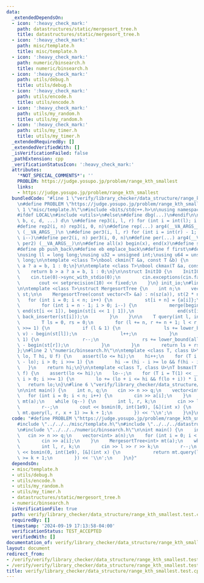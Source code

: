 ```yaml
---
data:
  _extendedDependsOn:
  - icon: ':heavy_check_mark:'
    path: datastructures/static/mergesort_tree.h
    title: datastructures/static/mergesort_tree.h
  - icon: ':heavy_check_mark:'
    path: misc/template.h
    title: misc/template.h
  - icon: ':heavy_check_mark:'
    path: numeric/binsearch.h
    title: numeric/binsearch.h
  - icon: ':heavy_check_mark:'
    path: utils/debug.h
    title: utils/debug.h
  - icon: ':heavy_check_mark:'
    path: utils/encode.h
    title: utils/encode.h
  - icon: ':heavy_check_mark:'
    path: utils/my_random.h
    title: utils/my_random.h
  - icon: ':heavy_check_mark:'
    path: utils/my_timer.h
    title: utils/my_timer.h
  _extendedRequiredBy: []
  _extendedVerifiedWith: []
  _isVerificationFailed: false
  _pathExtension: cpp
  _verificationStatusIcon: ':heavy_check_mark:'
  attributes:
    '*NOT_SPECIAL_COMMENTS*': ''
    PROBLEM: https://judge.yosupo.jp/problem/range_kth_smallest
    links:
    - https://judge.yosupo.jp/problem/range_kth_smallest
  bundledCode: "#line 1 \"verify/library_checker/data_structure/range_kth_smallest.test.cpp\"\
    \n#define PROBLEM \"https://judge.yosupo.jp/problem/range_kth_smallest\"\n\n#line\
    \ 1 \"misc/template.h\"\n#include <bits/stdc++.h>\n\nusing namespace std;\n\n\
    #ifdef LOCAL\n#include <utils>\n#else\n#define dbg(...)\n#endif\n\n#define arg4(a,\
    \ b, c, d, ...) d\n \n#define rep3(i, l, r) for (int i = int(l); i < int(r); i++)\n\
    #define rep2(i, n) rep3(i, 0, n)\n#define rep(...) arg4(__VA_ARGS__, rep3, rep2)\
    \ (__VA_ARGS__)\n \n#define per3(i, l, r) for (int i = int(r) - 1; i >= int(l);\
    \ i--)\n#define per2(i, n) per3(i, 0, n)\n#define per(...) arg4(__VA_ARGS__, per3,\
    \ per2) (__VA_ARGS__)\n\n#define all(x) begin(x), end(x)\n#define sz(x) int(size(x))\n\
    #define pb push_back\n#define eb emplace_back\n#define f first\n#define s second\n\
    \nusing ll = long long;\nusing u32 = unsigned int;\nusing u64 = unsigned long\
    \ long;\n\ntemplate <class T>\nbool ckmin(T &a, const T &b) {\n    return b <\
    \ a ? a = b, 1 : 0;\n}\n\ntemplate <class T>\nbool ckmax(T &a, const T &b) {\n\
    \    return b > a ? a = b, 1 : 0;\n}\n\nstruct InitIO {\n    InitIO() {\n    \
    \    cin.tie(0)->sync_with_stdio(0);\n        cin.exceptions(cin.failbit);\n \
    \       cout << setprecision(10) << fixed;\n    }\n} init_io;\n#line 2 \"datastructures/static/mergesort_tree.h\"\
    \n\ntemplate <class T>\nstruct MergesortTree {\n    int n;\n    vector<vector<T>>\
    \ st;\n\n    MergesortTree(const vector<T> &a) : n(sz(a)), st(2 * n) {\n     \
    \   for (int i = 0; i < n; i++) {\n            st[i + n] = {a[i]};\n        }\n\
    \        for (int i = n - 1; i > 0; i--) {\n            merge(begin(st[i << 1]),\
    \ end(st[i << 1]), begin(st[i << 1 | 1]),\n                end(st[i << 1 | 1]),\
    \ back_inserter(st[i]));\n        }\n    }\n\n    T query(int l, int r, T v) {\n\
    \        T ls = 0, rs = 0;\n        for (l += n, r += n + 1; l < r; l >>= 1, r\
    \ >>= 1) {\n            if (l & 1) {\n                ls += lower_bound(all(st[l]),\
    \ v) - begin(st[l]);\n                l++;\n            }\n            if (r &\
    \ 1) {\n                r--;\n                rs += lower_bound(all(st[r]), v)\
    \ - begin(st[r]);\n            }\n        }\n        return ls + rs;\n    }\n\
    };\n#line 2 \"numeric/binsearch.h\"\n\ntemplate <class T, class U>\nT bsmin(T\
    \ lo, T hi, U f) {\n    assert(lo <= hi);\n    hi++;\n    for (T i = T(1) << __lg(hi\
    \ - lo); i > 0; i >>= 1) {\n        hi -= (hi - i >= lo && f(hi - i)) * i;\n \
    \   }\n    return hi;\n}\n\ntemplate <class T, class U>\nT bsmax(T lo, T hi, U\
    \ f) {\n    assert(lo <= hi);\n    lo--;\n    for (T i = T(1) << __lg(hi - lo);\
    \ i > 0; i >>= 1) {\n        lo += (lo + i <= hi && f(lo + i)) * i;\n    }\n \
    \   return lo;\n}\n#line 6 \"verify/library_checker/data_structure/range_kth_smallest.test.cpp\"\
    \n\nint main() {\n    int n, q;\n    cin >> n >> q;\n    vector<int> a(n);\n \
    \   for (int i = 0; i < n; i++) {\n        cin >> a[i];\n    }\n    MergesortTree<int>\
    \ mt(a);\n    while (q--) {\n        int l, r, k;\n        cin >> l >> r >> k;\n\
    \        r--;\n        cout << bsmin(0, int(1e9), [&](int x) {\n            return\
    \ mt.query(l, r, x + 1) >= k + 1;\n        }) << '\\n';\n    }\n}\n"
  code: "#define PROBLEM \"https://judge.yosupo.jp/problem/range_kth_smallest\"\n\n\
    #include \"../../../misc/template.h\"\n#include \"../../../datastructures/static/mergesort_tree.h\"\
    \n#include \"../../../numeric/binsearch.h\"\n\nint main() {\n    int n, q;\n \
    \   cin >> n >> q;\n    vector<int> a(n);\n    for (int i = 0; i < n; i++) {\n\
    \        cin >> a[i];\n    }\n    MergesortTree<int> mt(a);\n    while (q--) {\n\
    \        int l, r, k;\n        cin >> l >> r >> k;\n        r--;\n        cout\
    \ << bsmin(0, int(1e9), [&](int x) {\n            return mt.query(l, r, x + 1)\
    \ >= k + 1;\n        }) << '\\n';\n    }\n}"
  dependsOn:
  - misc/template.h
  - utils/debug.h
  - utils/encode.h
  - utils/my_random.h
  - utils/my_timer.h
  - datastructures/static/mergesort_tree.h
  - numeric/binsearch.h
  isVerificationFile: true
  path: verify/library_checker/data_structure/range_kth_smallest.test.cpp
  requiredBy: []
  timestamp: '2024-09-19 17:13:58-04:00'
  verificationStatus: TEST_ACCEPTED
  verifiedWith: []
documentation_of: verify/library_checker/data_structure/range_kth_smallest.test.cpp
layout: document
redirect_from:
- /verify/verify/library_checker/data_structure/range_kth_smallest.test.cpp
- /verify/verify/library_checker/data_structure/range_kth_smallest.test.cpp.html
title: verify/library_checker/data_structure/range_kth_smallest.test.cpp
---
```

